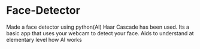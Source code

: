 # Face-Detector
Made a face detector using python(AI)
Haar Cascade has been used.
Its a basic app that uses your webcam to detect your face.
Aids to understand at elementary level how AI works
